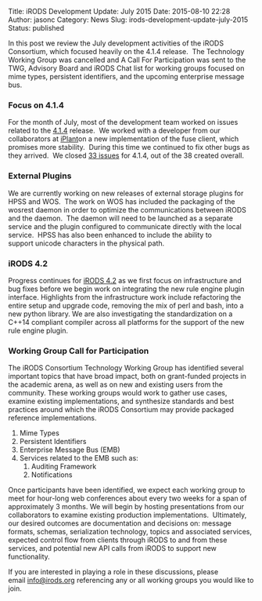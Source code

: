 Title: iRODS Development Update: July 2015
Date: 2015-08-10 22:28
Author: jasonc
Category: News
Slug: irods-development-update-july-2015
Status: published

In this post we review the July development activities of the iRODS
Consortium, which focused heavily on the 4.1.4 release.  The Technology
Working Group was cancelled and A Call For Participation was sent to the
TWG, Advisory Board and iRODS Chat list for working groups focused on
mime types, persistent identifiers, and the upcoming enterprise message
bus.

<!--more-->

### Focus on 4.1.4

For the month of July, most of the development team worked on issues
related to the
[4.1.4](https://github.com/irods/irods/issues?q=milestone%3A4.1.4)
release.  We worked with a developer from our collaborators at
[iPlant](http://www.iplantcollaborative.org/)on a new implementation of
the fuse client, which promises more stability.  During this time we
continued to fix other bugs as they arrived.  We closed [33
issues](https://github.com/irods/irods/search?utf8=%E2%9C%93&q=closed%3A%222015-07-01..2015-07-31%22+milestone%3A4.1.4&type=Issues)
for 4.1.4, out of the 38 created overall.

### External Plugins

We are currently working on new releases of external storage plugins for
HPSS and WOS.  The work on WOS has included the packaging of the wosrest
daemon in order to optimize the communications between iRODS and the
daemon.  The daemon will need to be launched as a separate service and
the plugin configured to communicate directly with the local service.
 HPSS has also been enhanced to include the ability to support unicode
characters in the physical path.

### iRODS 4.2

Progress continues for [iRODS
4.2](https://github.com/irods/irods/issues?q=is%3Aissue+milestone%3A4.2.0+is%3Aclosed) as
we first focus on infrastructure and bug fixes before we begin work on
integrating the new rule engine plugin interface. Highlights
from the infrastructure work include refactoring the entire setup and
upgrade code, removing the mix of perl and bash, into a new python
library. We are also investigating the standardization on a C++14
compliant compiler across all platforms for the support of the new rule
engine plugin.

### Working Group Call for Participation

The iRODS Consortium Technology Working Group has identified several
important topics that have broad impact, both on grant-funded
projects in the academic arena, as well as on new and existing users
from the community. These working groups would work to gather use cases,
examine existing implementations, and synthesize standards and best
practices around which the iRODS Consortium may provide packaged
reference implementations.

1.  Mime Types
2.  Persistent Identifiers
3.  Enterprise Message Bus (EMB)
4.  Services related to the EMB such as:
    1.  Auditing Framework
    2.  Notifications

Once participants have been identified, we expect each working group to
meet for hour-long web conferences about every two weeks for a span of
approximately 3 months. We will begin by hosting presentations from our
collaborators to examine existing production implementations.
 Ultimately, our desired outcomes are documentation and decisions on:
message formats, schemas, serialization technology, topics and
associated services, expected control flow from clients through iRODS to
and from these services, and potential new API calls from iRODS to
support new functionality.

If you are interested in playing a role in these discussions, please
email <info@irods.org> referencing any or all working groups you would
like to join.
